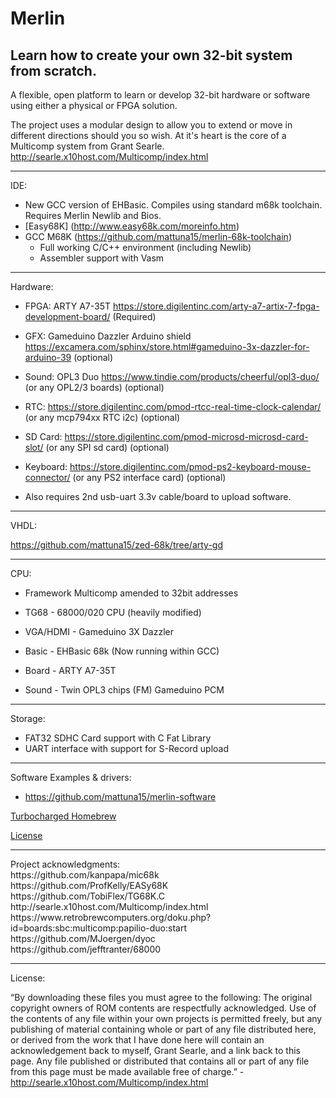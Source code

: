 # Merlin
## Learn how to create your own 32-bit system from scratch.

A flexible, open platform to learn or develop 32-bit hardware or software using either a physical or FPGA solution.

The project uses a modular design to allow you to extend or move in different directions should you so wish. At it's heart is the core of a Multicomp system from Grant Searle. http://searle.x10host.com/Multicomp/index.html

<hr>

IDE: 
* New GCC version of EHBasic. Compiles using standard m68k toolchain. Requires Merlin Newlib and Bios.
* [Easy68K] (http://www.easy68k.com/moreinfo.htm)
* GCC M68K  (https://github.com/mattuna15/merlin-68k-toolchain)
  - Full working C/C++ environment (including Newlib) 
  - Assembler support with Vasm

<hr>

Hardware:

- FPGA: ARTY A7-35T https://store.digilentinc.com/arty-a7-artix-7-fpga-development-board/ (Required)
- GFX: Gameduino Dazzler Arduino shield https://excamera.com/sphinx/store.html#gameduino-3x-dazzler-for-arduino-39 (optional)
- Sound: OPL3 Duo https://www.tindie.com/products/cheerful/opl3-duo/ (or any OPL2/3 boards) (optional)
- RTC: https://store.digilentinc.com/pmod-rtcc-real-time-clock-calendar/ (or any mcp794xx RTC i2c) (optional)
- SD Card: https://store.digilentinc.com/pmod-microsd-microsd-card-slot/ (or any SPI sd card) (optional)
- Keyboard: https://store.digilentinc.com/pmod-ps2-keyboard-mouse-connector/ (or any PS2 interface card) (optional)

- Also requires 2nd usb-uart 3.3v cable/board to upload software.

<hr>

VHDL:

https://github.com/mattuna15/zed-68k/tree/arty-gd

<hr>

CPU:

* Framework Multicomp amended to 32bit addresses

* TG68 - 68000/020 CPU (heavily modified)

* VGA/HDMI - Gameduino 3X Dazzler

* Basic - EHBasic 68k (Now running within GCC)

* Board - ARTY A7-35T

* Sound - Twin OPL3 chips (FM) Gameduino PCM

<hr>

Storage:

* FAT32 SDHC Card support with C Fat Library
* UART interface with support for S-Record upload

<hr>

Software Examples & drivers:
* https://github.com/mattuna15/merlin-software

[Turbocharged Homebrew](https://www.facebook.com/groups/1609879555846636/)

[License](https://raw.githubusercontent.com/mattuna15/merlin/master/LICENSE)

<hr>
Project acknowledgments:<br>
https://github.com/kanpapa/mic68k<br>
https://github.com/ProfKelly/EASy68K<br>
https://github.com/TobiFlex/TG68K.C<br>
http://searle.x10host.com/Multicomp/index.html<br>
https://www.retrobrewcomputers.org/doku.php?id=boards:sbc:multicomp:papilio-duo:start<br>
https://github.com/MJoergen/dyoc<br>
https://github.com/jefftranter/68000<br>

<hr>
License:

“By downloading these files you must agree to the following: The original copyright owners of ROM contents are respectfully acknowledged. Use of the contents of any file within your own projects is permitted freely, but any publishing of material containing whole or part of any file distributed here, or derived from the work that I have done here will contain an acknowledgement back to myself, Grant Searle, and a link back to this page. Any file published or distributed that contains all or part of any file from this page must be made available free of charge.” - http://searle.x10host.com/Multicomp/index.html

